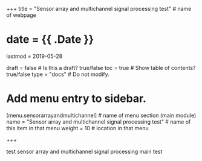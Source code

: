 +++
title = "Sensor array and multichannel signal processing test"         # name of webpage

# date = {{ .Date }}
lastmod = 2019-05-28

draft = false  # Is this a draft? true/false
toc = true  # Show table of contents? true/false
type = "docs"  # Do not modify.

# Add menu entry to sidebar.
[menu.sensorarrayandmultichannel]                       # name of menu section (main module)
  name = "Sensor array and multichannel signal processing test"        # name of this item in that menu
  weight = 10                           # location in that menu

+++

test sensor array and multichannel signal processing main test
